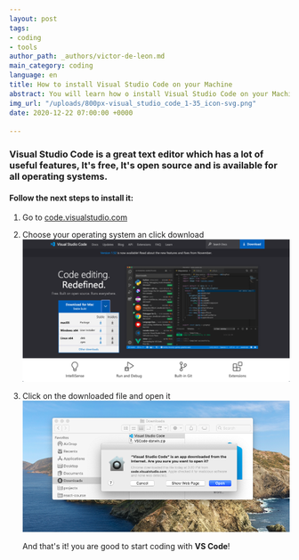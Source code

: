 ```yaml
---
layout: post
tags:
- coding
- tools
author_path: _authors/victor-de-leon.md
main_category: coding
language: en
title: How to install Visual Studio Code on your Machine
abstract: You will learn how o install Visual Studio Code on your Machine.
img_url: "/uploads/800px-visual_studio_code_1-35_icon-svg.png"
date: 2020-12-22 07:00:00 +0000

---
```

### Visual Studio Code is a great text editor which has a lot of useful features, It's free, It's open source and is available for all operating systems.

#### Follow the next steps to install it:

1. Go to [code.visualstudio.com](code.visualstudio.com) 
2. Choose your operating system an click download ![Click Download Button](/uploads/screen-shot-2020-12-22-at-3-18-54-pm.png "Download VS Code")
3. Click on the downloaded file and open it ![Open Downloaded file](/uploads/screen-shot-2020-12-22-at-3-26-41-pm.png "VS Code")

   And that's it! you are good to start coding with **VS Code**!